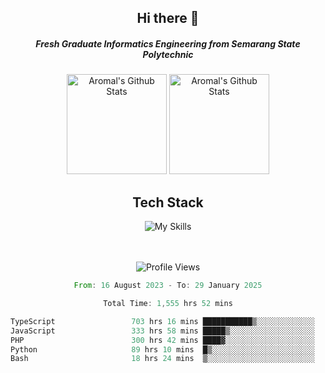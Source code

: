 <div align="center">
  <h2>Hi there 👋</h2>

  <h5>Fresh Graduate Informatics Engineering from Semarang State Polytechnic</h5>

  <img
    height="160"
    alt="Aromal's Github Stats"
    src="https://github-readme-stats.vercel.app/api?username=dafariski77&show_icons=true&theme=tokyonight&count_private=true"
  />
  <img
    alt="Aromal's Github Stats"
    height="160"
    src="https://github-readme-stats.vercel.app/api/top-langs/?username=dafariski77&layout=compact&theme=tokyonight"
  />

  <h2>Tech Stack</h2>
  
![My Skills](https://simpleskill.icons.workers.dev/svg?i=typescript,next.js,react,tailwindcss,shadcnui,reactquery,prisma,socketdotio,zod)

  <br /><br />
  <img src="https://komarev.com/ghpvc/?username=dafariski77&abbreviated=true" alt="Profile Views">
    
  <!--START_SECTION:waka-->

```rust
From: 16 August 2023 - To: 29 January 2025

Total Time: 1,555 hrs 52 mins

TypeScript                 703 hrs 16 mins ███████████▒░░░░░░░░░░░░░   44.76 %
JavaScript                 333 hrs 58 mins █████▒░░░░░░░░░░░░░░░░░░░   21.25 %
PHP                        300 hrs 42 mins ████▓░░░░░░░░░░░░░░░░░░░░   19.14 %
Python                     89 hrs 10 mins  █▒░░░░░░░░░░░░░░░░░░░░░░░   05.67 %
Bash                       18 hrs 24 mins  ▒░░░░░░░░░░░░░░░░░░░░░░░░   01.17 %
```

<!--END_SECTION:waka-->
</div>
